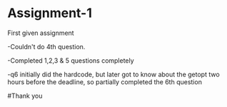 # Assignment-1
First given assignment

-Couldn't do 4th question.

-Completed 1,2,3 & 5 questions completely

-q6 initially did the hardcode, but later got to know about the getopt two hours before the deadline, so partially completed the 6th question

#Thank you
